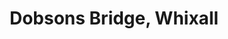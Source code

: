 ---
title: Dobsons Bridge, Whixall
url: /dobsons-bridge-whixall/
latitude: 52.903
longitude: -2.759
---